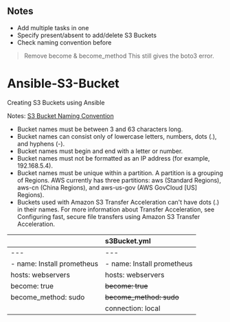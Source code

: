 ## Notes
- Add multiple tasks in one
- Specify present/absent to add/delete S3 Buckets
- Check naming convention before 

> Remove become & become_method
> This still gives the boto3 error.

# Ansible-S3-Bucket
Creating S3 Buckets using Ansible

Notes: [S3 Bucket Naming Convention](https://docs.aws.amazon.com/AmazonS3/latest/userguide/bucketnamingrules.html)
- Bucket names must be between 3 and 63 characters long.
- Bucket names can consist only of lowercase letters, numbers, dots (.), and hyphens (-).
- Bucket names must begin and end with a letter or number.
- Bucket names must not be formatted as an IP address (for example, 192.168.5.4).
- Bucket names must be unique within a partition. A partition is a grouping of Regions. AWS currently has three partitions: aws (Standard Regions), aws-cn (China Regions), and aws-us-gov (AWS GovCloud [US] Regions).
- Buckets used with Amazon S3 Transfer Acceleration can't have dots (.) in their names. For more information about Transfer Acceleration, see Configuring fast, secure file transfers using Amazon S3 Transfer Acceleration.



|                          |  s3Bucket.yml|
:------------------------- |:-------------------------
|---                       |---
|- name: Install prometheus|- name: Install prometheus|
|  hosts: webservers       |   hosts: webservers|
|  become: true            |<strike>become: true<strike>|
|  become_method: sudo     |<strike>become_method: sudo<strike>|
|                          | connection: local|
  
  


